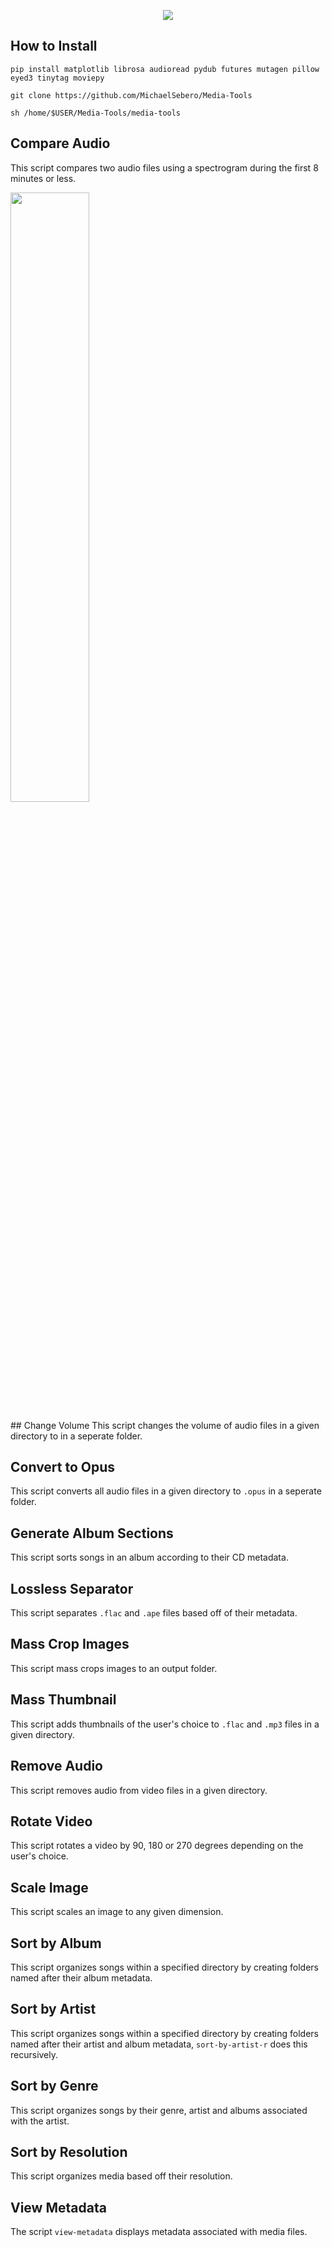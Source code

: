 <p align="center">
	<img src="https://i.postimg.cc/Hns6LNCz/document-tools.png" />

## How to Install

```
pip install matplotlib librosa audioread pydub futures mutagen pillow eyed3 tinytag moviepy

git clone https://github.com/MichaelSebero/Media-Tools

sh /home/$USER/Media-Tools/media-tools
```

## Compare Audio
This script compares two audio files using a spectrogram during the first 8 minutes or less.

<p align="left">
    <img src="https://i.postimg.cc/4dgNCq02/comparison.png" style="width:50%; height:auto;" />
</p>
## Change Volume
This script changes the volume of audio files in a given directory to in a seperate folder.

## Convert to Opus
This script converts all audio files in a given directory to `.opus` in a seperate folder.

## Generate Album Sections
This script sorts songs in an album according to their CD metadata.

## Lossless Separator
This script separates `.flac` and `.ape` files based off of their metadata.

## Mass Crop Images
This script mass crops images to an output folder.

## Mass Thumbnail
This script adds thumbnails of the user's choice to `.flac` and `.mp3` files in a given directory.

## Remove Audio
This script removes audio from video files in a given directory.

## Rotate Video
This script rotates a video by 90, 180 or 270 degrees depending on the user's choice.

## Scale Image
This script scales an image to any given dimension.

## Sort by Album
This script organizes songs within a specified directory by creating folders named after their album metadata.

## Sort by Artist
This script organizes songs within a specified directory by creating folders named after their artist and album metadata, `sort-by-artist-r` does this recursively.

## Sort by Genre
This script organizes songs by their genre, artist and albums associated with the artist.

## Sort by Resolution
This script organizes media based off their resolution.

## View Metadata
The script `view-metadata` displays metadata associated with media files.
